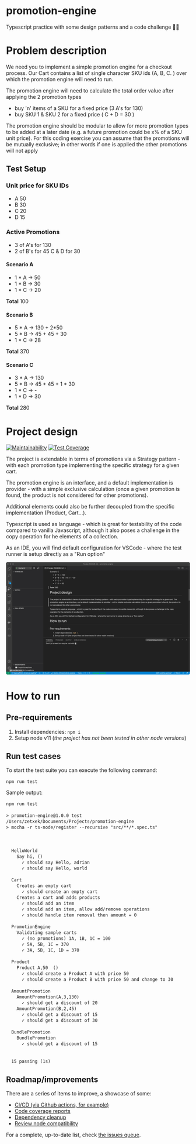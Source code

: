 # promotion-engine
Typescript practice with some design patterns and a code challenge 👨‍💻

# Problem description

We need you to implement a simple promotion engine for a checkout process. Our Cart contains a list of single character SKU ids (A, B, C.	) over which the promotion engine will need to run.

The promotion engine will need to calculate the total order value after applying the 2 promotion types
- buy 'n' items of a SKU for a fixed price (3 A's for 130)
- buy SKU 1 & SKU 2 for a fixed price ( C + D = 30 )

The promotion engine should be modular to allow for more promotion types to be added at a later date (e.g. a future promotion could be x% of a SKU unit price). For this coding exercise you can assume that the promotions will be mutually exclusive; in other words if one is applied the other promotions will not apply

## Test Setup
### Unit price for SKU IDs 
- A	50
- B	30
- C	20
- D	15

### Active Promotions

- 3 of A's for 130
- 2 of B's for 45 C & D for 30

#### Scenario A
- 1 * A -> 50
- 1 * B -> 30
- 1 * C -> 20

**Total**
100


#### Scenario B
- 5 * A -> 130 + 2*50
- 5 * B -> 45 + 45 + 30
- 1 * C -> 28

**Total**
370

#### Scenario C
- 3 * A -> 130
- 5 * B -> 45 + 45 + 1 * 30
- 1 * C -> -
- 1 * D -> 30

**Total**
280


# Project design

[![Maintainability](https://api.codeclimate.com/v1/badges/2b6289bb0bbd5f171c40/maintainability)](https://codeclimate.com/github/zetxek/promotion-engine/maintainability)
[![Test Coverage](https://api.codeclimate.com/v1/badges/2b6289bb0bbd5f171c40/test_coverage)](https://codeclimate.com/github/zetxek/promotion-engine/test_coverage)

The project is extendable in terms of promotions via a Strategy pattern - with each promotion type implementing the specific strategy for a given cart.

The promotion engine is an interface, and a default implementation is provider - with a simple exclusive calculation (once a given promotion is found, the product is not considered for other promotions).

Additional elements could also be further decoupled from the specific implementation (Product, Cart...).

Typescript is used as language - which is great for testability of the code compared to vanilla Javascript, although it also poses a challenge in the copy operation for he elements of a collection.

As an IDE, you will find default configuration for VSCode - where the test runner is setup directly as a "Run option"

![VSCode test runner](resources/vscode-tests.gif)

# How to run

## Pre-requirements

1. Install dependencies: `npm i`
2. Setup node v11 (_the project has not been tested in other node versions_)
## Run test cases

To start the test suite you can execute the following command:
```
npm run test
```

Sample output:
```
npm run test

> promotion-engine@1.0.0 test /Users/zetxek/Documents/Projects/promotion-engine
> mocha -r ts-node/register --recursive "src/**/*.spec.ts"



  HelloWorld
    Say hi, ()
      ✓ should say Hello, adrian
      ✓ should say Hello, world

  Cart
    Creates an empty cart
      ✓ should create an empty cart
    Creates a cart and adds products
      ✓ should add an item
      ✓ should add an item, allow add/remove operations
      ✓ should handle item removal then amount = 0

  PromotionEngine
    Validating sample carts
      ✓ (no promotions) 1A, 1B, 1C = 100
      ✓ 5A, 5B, 1C = 370
      ✓ 3A, 5B, 1C, 1D = 370

  Product
    Product A,50  ()
      ✓ should create a Product A with price 50
      ✓ should create a Product B with price 50 and change to 30

  AmountPromotion
    AmountPromotion(A,3,130)
      ✓ should get a discount of 20
    AmountPromotion(B,2,45)
      ✓ should get a discount of 15
      ✓ should get a discount of 30

  BundlePromotion
    BundlePromotion
      ✓ should get a discount of 15


  15 passing (1s)
  ```

  ## Roadmap/improvements

  There are a series of items to improve, a showcase of some:
  - [CI/CD (via Github actions, for example)](https://github.com/zetxek/promotion-engine/issues/9)
  - [Code coverage reports](https://github.com/zetxek/promotion-engine/issues/10)
  - [Dependency cleanup](https://github.com/zetxek/promotion-engine/issues/11)
  - [Review node compatibility](https://github.com/zetxek/promotion-engine/issues/12)

  For a complete, up-to-date list, check [the issues queue](https://github.com/zetxek/promotion-engine/issues).